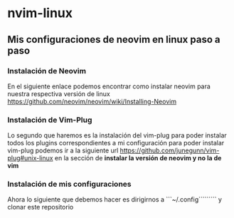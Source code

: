 # nvim-linux

## Mis configuraciones de neovim en linux paso a paso

### Instalación de Neovim
En el siguiente enlace podemos encontrar como instalar neovim para nuestra respectiva versión 
de linux https://github.com/neovim/neovim/wiki/Installing-Neovim

### Instalación de Vim-Plug
Lo segundo que haremos es la instalación del vim-plug para poder instalar todos los plugins correspondientes a mi configuración
para poder instalar vim-plug podemos ir a la siguiente url https://github.com/junegunn/vim-plug#unix-linux
en la sección de **instalar la versión de neovim y no la de vim**

### Instalación de mis configuraciones
Ahora lo siguiente que debemos hacer es dirigirnos a ```~/.config````````` y clonar este repositorio
```
